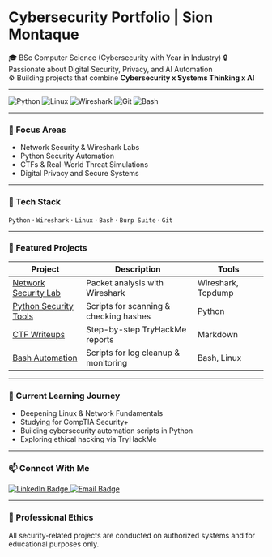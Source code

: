 # Cybersecurity Portfolio | Sion Montaque

🎓 BSc Computer Science (Cybersecurity with Year in Industry) 
🔒 Passionate about Digital Security, Privacy, and AI Automation  
⚙️ Building projects that combine **Cybersecurity x Systems Thinking x AI**

---

![Python](https://img.shields.io/badge/Python-3776AB?style=for-the-badge&logo=python&logoColor=white)
![Linux](https://img.shields.io/badge/Linux-FCC624?style=for-the-badge&logo=linux&logoColor=black)
![Wireshark](https://img.shields.io/badge/Wireshark-1679A7?style=for-the-badge&logo=wireshark&logoColor=white)
![Git](https://img.shields.io/badge/Git-F05032?style=for-the-badge&logo=git&logoColor=white)
![Bash](https://img.shields.io/badge/Bash-4EAA25?style=for-the-badge&logo=gnubash&logoColor=white)

---

### 🧠 Focus Areas
- Network Security & Wireshark Labs  
- Python Security Automation  
- CTFs & Real-World Threat Simulations  
- Digital Privacy and Secure Systems

---

### 🧰 Tech Stack
`Python` · `Wireshark` · `Linux` · `Bash` · `Burp Suite` · `Git`

---

### 🚀 Featured Projects
| Project | Description | Tools |
|----------|--------------|-------|
| [Network Security Lab](./network-security-lab) | Packet analysis with Wireshark | Wireshark, Tcpdump |
| [Python Security Tools](./python-security-tools) | Scripts for scanning & checking hashes | Python |
| [CTF Writeups](./ctf-writeups) | Step-by-step TryHackMe reports | Markdown |
| [Bash Automation](./bash-automation-scripts) | Scripts for log cleanup & monitoring | Bash, Linux |

---

### 🧭 Current Learning Journey
- Deepening Linux & Network Fundamentals  
- Studying for CompTIA Security+  
- Building cybersecurity automation scripts in Python  
- Exploring ethical hacking via TryHackMe

---

### 📫 Connect With Me

<a href="https://www.linkedin.com/in/sion-montaque-7aa4a2374" target="_blank">
  <img src="https://img.shields.io/badge/LinkedIn-0077B5?style=for-the-badge&logo=linkedin&logoColor=white" alt="LinkedIn Badge"/>
</a>
<a href="mailto:sionmontaque@gmail.com">
  <img src="https://img.shields.io/badge/Email-D14836?style=for-the-badge&logo=gmail&logoColor=white" alt="Email Badge"/>
</a>

---

### 🔐 Professional Ethics
All security-related projects are conducted on authorized systems and for educational purposes only.
